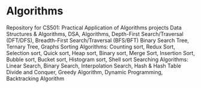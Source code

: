 # Algorithms
Repository for CS501: Practical Application of Algorithms projects
Data Structures & Algorithms, DSA, Algorithms, Depth-First Search/Traversal (DFT/DFS), Breadth-First Search/Traversal (BFS/BFT)
Binary Search Tree, Ternary Tree, Graphs
Sorting Algorithms: Counting sort, Redux Sort, Selection sort, Quick sort, Heap sort, Binary sort, Merge Sort, Insertion Sort, Bubble sort, Bucket sort, Histogram sort, Shell sort
Searching Algorithms: Linear Search, Binary Search, Interpolation Search, Hash & Hash Table
Divide and Conquer, Greedy Algorithm, Dynamic Programming, Backtracking Algorithm
